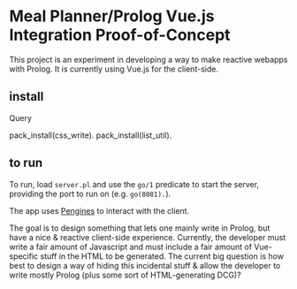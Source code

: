 # Meal Planner/Prolog Vue.js Integration Proof-of-Concept

This project is an experiment in developing a way to make reactive webapps with Prolog.
It is currently using Vue.js for the client-side.

## install

Query 

   pack_install(css_write).
   pack_install(list_util).


## to run
To run, load `server.pl` and use the `go/1` predicate to start the server, providing the port to run on (e.g. `go(8081).`).

The app uses [Pengines][pengines] to interact with the client.

The goal is to design something that lets one mainly write in Prolog, but have a nice & reactive client-side experience.
Currently, the developer must write a fair amount of Javascript and must include a fair amount of Vue-specific stuff in the HTML to be generated.
The current big question is how best to design a way of hiding this incidental stuff & allow the developer to write mostly Prolog (plus some sort of HTML-generating DCG)?

  [pengines]: http://www.swi-prolog.org/pldoc/doc_for?object=section(%27packages/pengines.html%27)
